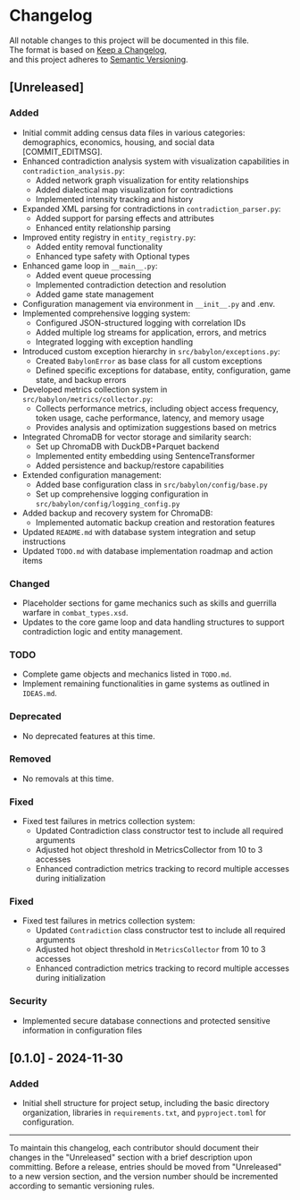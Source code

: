 # Changelog

All notable changes to this project will be documented in this file.  
The format is based on [Keep a Changelog](https://keepachangelog.com/en/1.0.0/),  
and this project adheres to [Semantic Versioning](https://semver.org/spec/v2.0.0.html).

## [Unreleased]

### Added
- Initial commit adding census data files in various categories: demographics, economics, housing, and social data [COMMIT_EDITMSG].
- Enhanced contradiction analysis system with visualization capabilities in `contradiction_analysis.py`:
  - Added network graph visualization for entity relationships
  - Added dialectical map visualization for contradictions
  - Implemented intensity tracking and history
- Expanded XML parsing for contradictions in `contradiction_parser.py`:
  - Added support for parsing effects and attributes
  - Enhanced entity relationship parsing
- Improved entity registry in `entity_registry.py`:
  - Added entity removal functionality
  - Enhanced type safety with Optional types
- Enhanced game loop in `__main__.py`:
  - Added event queue processing
  - Implemented contradiction detection and resolution
  - Added game state management
- Configuration management via environment in `__init__.py` and .env.
- Implemented comprehensive logging system:
  - Configured JSON-structured logging with correlation IDs
  - Added multiple log streams for application, errors, and metrics
  - Integrated logging with exception handling
- Introduced custom exception hierarchy in `src/babylon/exceptions.py`:
  - Created `BabylonError` as base class for all custom exceptions
  - Defined specific exceptions for database, entity, configuration, game state, and backup errors
- Developed metrics collection system in `src/babylon/metrics/collector.py`:
  - Collects performance metrics, including object access frequency, token usage, cache performance, latency, and memory usage
  - Provides analysis and optimization suggestions based on metrics
- Integrated ChromaDB for vector storage and similarity search:
  - Set up ChromaDB with DuckDB+Parquet backend
  - Implemented entity embedding using SentenceTransformer
  - Added persistence and backup/restore capabilities
- Extended configuration management:
  - Added base configuration class in `src/babylon/config/base.py`
  - Set up comprehensive logging configuration in `src/babylon/config/logging_config.py`
- Added backup and recovery system for ChromaDB:
  - Implemented automatic backup creation and restoration features
- Updated `README.md` with database system integration and setup instructions
- Updated `TODO.md` with database implementation roadmap and action items

### Changed
- Placeholder sections for game mechanics such as skills and guerrilla warfare in `combat_types.xsd`.
- Updates to the core game loop and data handling structures to support contradiction logic and entity management.

### TODO
- Complete game objects and mechanics listed in `TODO.md`.
- Implement remaining functionalities in game systems as outlined in `IDEAS.md`.

### Deprecated
- No deprecated features at this time.

### Removed
- No removals at this time.

### Fixed
- Fixed test failures in metrics collection system:
  - Updated Contradiction class constructor test to include all required arguments
  - Adjusted hot object threshold in MetricsCollector from 10 to 3 accesses
  - Enhanced contradiction metrics tracking to record multiple accesses during initialization

### Fixed
- Fixed test failures in metrics collection system:
  - Updated `Contradiction` class constructor test to include all required arguments
  - Adjusted hot object threshold in `MetricsCollector` from 10 to 3 accesses
  - Enhanced contradiction metrics tracking to record multiple accesses during initialization

### Security
- Implemented secure database connections and protected sensitive information in configuration files

## [0.1.0] - 2024-11-30

### Added
- Initial shell structure for project setup, including the basic directory organization, libraries in `requirements.txt`, and `pyproject.toml` for configuration.
---

To maintain this changelog, each contributor should document their changes in the "Unreleased" section with a brief description upon committing. Before a release, entries should be moved from "Unreleased" to a new version section, and the version number should be incremented according to semantic versioning rules.
